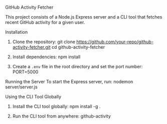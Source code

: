 GitHub Activity Fetcher

This project consists of a Node.js Express server and a CLI tool that fetches recent GitHub activity for a given user.

Installation

1. Clone the repository:
   git clone https://github.com/your-repo/github-activity-fetcher.git
   cd github-activity-fetcher

2. Install dependencies:
   npm install

3. Create a `.env` file in the root directory and set the port number:
   PORT=5000

Running the Server
To start the Express server, run:
nodemon server/server.js

Using the CLI Tool Globally

1. Install the CLI tool globally:
   npm install -g .
   
2. Run the CLI tool from anywhere:
   github-activity <GitHub-Username>

